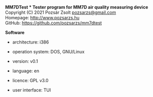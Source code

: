 **MM7DTest * Tester program for MM7D air quality measuring device**  
Copyright (C) 2021 Pozsár Zsolt <pozsarzs@gmail.com>  
Homepage: <http://www.pozsarzs.hu>  
GitHub: <https://github.com/pozsarzs/mm7dtest>

**Software**

 - architecture:       i386
 - operation system:   DOS, GNU/Linux

 - version:            v0.1
 - language:           en
 - licence:            GPL v3.0
 - user interface:     TUI
